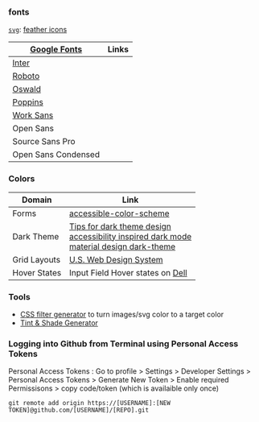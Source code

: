 ### fonts

[`svg`](./assets/svg/): [feather icons](https://feathericons.com/)

| [Google Fonts](https://fonts.google.com/)                | Links |
| -------------------------------------------------------- | ----- |
| [Inter](https://fonts.google.com/specimen/Inter)         |       |
| [Roboto](https://fonts.google.com/specimen/Roboto)       |       |
| [Oswald](https://fonts.google.com/specimen/Oswald)       |       |
| [Poppins](https://fonts.google.com/specimen/Poppins)     |       |
| [Work Sans](https://fonts.google.com/specimen/Work+Sans) |       |
| Open Sans                                                |       |
| Source Sans Pro                                          |       |
| Open Sans Condensed                                      |       |

### Colors

| Domain       | Link                                                                                                                                                                                                                                                                                                                                |
| ------------ | ----------------------------------------------------------------------------------------------------------------------------------------------------------------------------------------------------------------------------------------------------------------------------------------------------------------------------------- |
| Forms        | [accessible-color-scheme](https://medium.com/envoy-design/how-to-design-an-accessible-color-scheme-4a13ca12c92b)                                                                                                                                                                                                                    |
| Dark Theme   | [Tips for dark theme design](https://uxplanet.org/8-tips-for-dark-theme-design-8dfc2f8f7ab6) <br> [accessibility inspired dark mode](https://www.habaneroconsulting.com/stories/insights/2021/accessibility-inspired-dark-mode) <br> [material design dark-theme](https://material.io/design/color/dark-theme.html#properties) <br> |
| Grid Layouts | [U.S. Web Design System](https://designsystem.digital.gov/utilities/layout-grid/)                                                                                                                                                                                                                                                   |
| Hover States | Input Field Hover states on [Dell](https://www.dell.com/support/home/en-in/product-support/servicetag/0-U3BWUHowYmlBNTE0eVpycGVmSEZ4dz090/drivers)                                                                                                                                                                                  |

### Tools

- [CSS filter generator](https://codepen.io/sosuke/full/Pjoqqp) to turn images/svg color to a target color
- [Tint & Shade Generator](https://maketintsandshades.com/)

### Logging into Github from Terminal using Personal Access Tokens

Personal Access Tokens : Go to profile > Settings > Developer Settings > Personal Access Tokens > Generate New Token > Enable required Permissisons > copy code/token (which is availaible only once)

`git remote add origin https://[USERNAME]:[NEW TOKEN]@github.com/[USERNAME]/[REPO].git`
